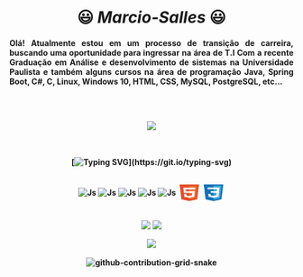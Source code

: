 
<div>
  <h1 align="center">😃️ <i>Marcio-Salles</i> 😃️</h1>
  <h4 align="center">

<p align="justify"> Olá! Atualmente estou em um processo de transição de carreira, buscando uma oportunidade para ingressar na área de T.I
Com a recente Graduação em Análise e desenvolvimento de sistemas na Universidade Paulista e também alguns cursos na área de
programação Java, Spring Boot, C#, C, Linux, Windows 10, HTML, CSS, MySQL, PostgreSQL, etc... </p> <br><br>
    
  
    
![](https://github-profile-summary-cards.vercel.app/api/cards/stats?username=Marcio-Salles&theme=github_dark) 
    
<br>


[![Typing SVG](https://readme-typing-svg.demolab.com?font=Fira+Code&pause=1000&color=2980F0&width=720&lines=Seja+bem+vindo+(a).+Estou+sempre+buscando+novas+conexões.)](https://git.io/typing-svg)


<div align="center" valign="top"><br>
  <img align="center" alt="Js" height="30" width="40" src="https://www.svgrepo.com/show/452122/ubuntu.svg">
   <img align="center" alt="Js" height="27" width="37" src="https://cdn.jsdelivr.net/gh/devicons/devicon@latest/icons/windows11/windows11-original.svg">
   <img align="center" alt="Js" height="55" width="65" src="https://cdn.jsdelivr.net/gh/devicons/devicon@latest/icons/mysql/mysql-original-wordmark.svg">
   <img align="center" alt="Js" height="35" width="50" src="https://icongr.am/devicon/postgresql-original.svg?size=128&color=currentColor">
  <img align="center" alt="Js" height="30" width="40" src="https://cdn-icons-png.flaticon.com/512/226/226777.png">   
  <img align="center" alt="HTML" height="30" width="40" src="https://raw.githubusercontent.com/devicons/devicon/master/icons/html5/html5-original.svg">
  <img align="center" alt="CSS" height="30" width="40" src="https://raw.githubusercontent.com/devicons/devicon/master/icons/css3/css3-original.svg">
<!--   <img align="center" alt="github" height="35" width="35" src="/assets/GitHub.png"> -->  
</div> <br><br>

<div align="center">
 <a href="https://www.linkedin.com/in/marcio-jos%C3%A9-salles-36015122b/" target="_blank"><img src="https://img.shields.io/badge/-LinkedIn-%230077B5?style=for-the-badge&logo=linkedin&logoColor=white" target="_blank"></a>
  <a href="mailto:sallesmarcio1978@gmail.com"><img src="https://img.shields.io/badge/-Gmail-%23333?style=for-the-badge&logo=gmail&logoColor=white" target="_blank"></a>
  
  ![](https://komarev.com/ghpvc/?username=Marcio-Salles)
</div>


![github-contribution-grid-snake](https://user-images.githubusercontent.com/89845641/218791674-c52db856-24d2-429f-8867-170c365730d1.svg)
